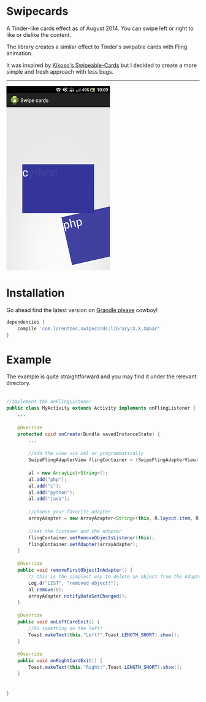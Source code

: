 Swipecards
==========

A Tinder-like cards effect as of August 2014. You can swipe left or right to like or dislike the content.

The library creates a similar effect to Tinder's swipable cards with Fling animation.

It was inspired by [Kikoso's Swipeable-Cards] but I decided to create a more simple and fresh approach with less bugs.

---

![ ](/screenshot.png)



Installation
=======

Go ahead find the latest version on [Grandle please] cowboy!

```groovy
dependencies {
    compile 'com.lorentzos.swipecards:library:X.X.X@aar'
}
```



Example
=======

The example is quite straightforward and you may find it under the relevant directory.

```java

//implement the onFlingListener
public class MyActivity extends Activity implements onFlingListener {
    ...

    @Override
    protected void onCreate(Bundle savedInstanceState) {
        ...

        //add the view via xml or programmatically
        SwipeFlingAdapterView flingContainer = (SwipeFlingAdapterView) findViewById(R.id.frame);

        al = new ArrayList<String>();
        al.add("php");
        al.add("c");
        al.add("python");
        al.add("java");

        //choose your favorite adapter
        arrayAdapter = new ArrayAdapter<String>(this, R.layout.item, R.id.helloText, al );
        
        //set the listener and the adapter
        flingContainer.setRemoveObjectsListener(this);
        flingContainer.setAdapter(arrayAdapter);
    }

    @Override
    public void removeFirstObjectInAdapter() {
        // this is the simplest way to delete an object from the Adapter (/AdapterView)
        Log.d("LIST", "removed object!");
        al.remove(0);
        arrayAdapter.notifyDataSetChanged();
    }

    @Override
    public void onLeftCardExit() {
        //Do something on the left!
        Toast.makeText(this,"Left!",Toast.LENGTH_SHORT).show();
    }

    @Override
    public void onRightCardExit() {
        Toast.makeText(this,"Right!",Toast.LENGTH_SHORT).show();
    }


}
```

[Grandle please]:http://gradleplease.appspot.com/#com.lorentzos.swipecards
[Kikoso's Swipeable-Cards]:https://github.com/kikoso/Swipeable-Cards
